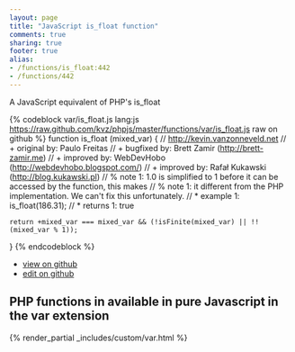 ```yaml
---
layout: page
title: "JavaScript is_float function"
comments: true
sharing: true
footer: true
alias:
- /functions/is_float:442
- /functions/442
---
```

<!-- Generated by Rakefile:build -->
A JavaScript equivalent of PHP's is_float

{% codeblock var/is_float.js lang:js https://raw.github.com/kvz/phpjs/master/functions/var/is_float.js raw on github %}
function is_float (mixed_var) {
    // http://kevin.vanzonneveld.net
    // +   original by: Paulo Freitas
    // +   bugfixed by: Brett Zamir (http://brett-zamir.me)
    // +   improved by: WebDevHobo (http://webdevhobo.blogspot.com/)
    // +   improved by: Rafał Kukawski (http://blog.kukawski.pl)
    // %        note 1: 1.0 is simplified to 1 before it can be accessed by the function, this makes
    // %        note 1: it different from the PHP implementation. We can't fix this unfortunately.
    // *     example 1: is_float(186.31);
    // *     returns 1: true

    return +mixed_var === mixed_var && (!isFinite(mixed_var) || !!(mixed_var % 1));
}
{% endcodeblock %}

 - [view on github](https://github.com/kvz/phpjs/blob/master/functions/var/is_float.js)
 - [edit on github](https://github.com/kvz/phpjs/edit/master/functions/var/is_float.js)

## PHP functions in available in pure Javascript in the var extension
{% render_partial _includes/custom/var.html %}
